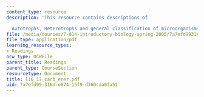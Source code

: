 ```yaml
---
content_type: resource
description: 'This resource contains descriptions of

  Autotrophs, Heterotrophs and general classification of microorganisms.'
file: /media/courses/7-014-introductory-biology-spring-2005/7a7efd99316de87415f9d360cda0fa51_l16_17_carb_ener.pdf
file_type: application/pdf
learning_resource_types:
- Readings
ocw_type: OCWFile
parent_title: Readings
parent_type: CourseSection
resourcetype: Document
title: l16_17_carb_ener.pdf
uid: 7a7efd99-316d-e874-15f9-d360cda0fa51
---
```

